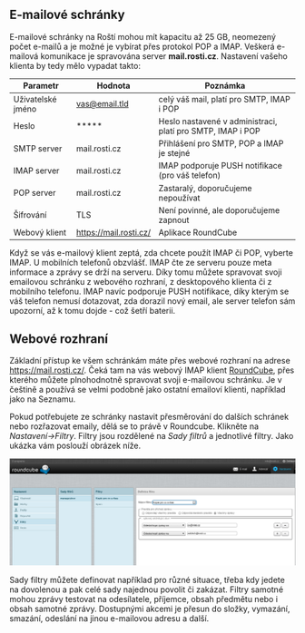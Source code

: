 ## E-mailové schránky

E-mailové schránky na Roští mohou mít kapacitu až 25 GB, neomezený počet e-mailů a je možné je vybírat přes protokol POP a IMAP. Veškerá e-mailová komunikace je spravována server **mail.rosti.cz**. Nastavení vašeho klienta by tedy mělo vypadat takto:

|Parametr|Hodnota|Poznámka|
|-|-|-|
|Uživatelské jméno|vas@email.tld|celý váš mail, platí pro SMTP, IMAP i POP|
|Heslo| \*\*\*\*\*|Heslo nastavené v administraci, platí pro SMTP, IMAP i POP|
|SMTP server|mail.rosti.cz|Přihlášení pro SMTP, POP a IMAP je stejné|
|IMAP server|mail.rosti.cz|IMAP podporuje PUSH notifikace (pro váš telefon)|
|POP server|mail.rosti.cz|Zastaralý, doporučujeme nepoužívat|
|Šifrování|TLS|Není povinné, ale doporučujeme zapnout|
|Webový klient|https://mail.rosti.cz/|Aplikace RoundCube|

Když se vás e-mailový klient zeptá, zda chcete použít IMAP či POP, vyberte IMAP. U mobilních telefonů obzvlášť. IMAP čte ze serveru pouze meta informace a zprávy se drží na serveru. Díky tomu můžete spravovat svoji emailovou schránku z webového rozhraní, z desktopového klienta či z mobilního telefonu. IMAP navíc podporuje PUSH notifikace, díky kterým se váš telefon nemusí dotazovat, zda dorazil nový email, ale server telefon sám upozorní, až k tomu dojde - což šetří baterii.

## Webové rozhraní

Základní přístup ke všem schránkám máte přes webové rozhraní na adrese https://mail.rosti.cz/. Čeká tam na vás webový IMAP klient [RoundCube](https://roundcube.net/), přes kterého můžete plnohodnotně spravovat svoji e-mailovou schránku. Je v češtině a používá se velmi podobně jako ostatní emailoví klienti, například jako na Seznamu.

Pokud potřebujete ze schránky nastavit přesměrování do dalších schránek nebo rozřazovat emaily, dělá se to právě v Roundcube. Klikněte na *Nastavení->Filtry*. Filtry jsou rozdělené na *Sady filtrů* a jednotlivé filtry. Jako ukázka vám poslouží obrázek níže.

![Filtry v RoundCube](imgs/rc_filtry.png) 

Sady filtry můžete definovat například pro různé situace, třeba kdy jedete na dovolenou a pak celé sady najednou povolit či zakázat. Filtry samotné mohou zprávy testovat na odesílatele, příjemce, obsah předmětu nebo i obsah samotné zprávy. Dostupnými akcemi je přesun do složky, vymazání, smazání, odeslání na jinou e-mailovou adresu a další.

